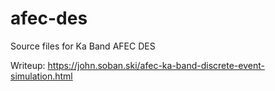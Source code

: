 # afec-des
Source files for Ka Band AFEC DES

Writeup:
https://john.soban.ski/afec-ka-band-discrete-event-simulation.html
